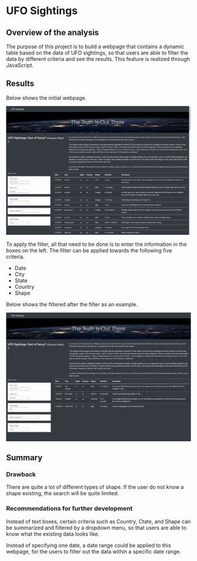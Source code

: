 # UFO Sightings

## Overview of the analysis

The purpose of this project is to build a webpage that contains a dynamic table based on the data of UFO sightings, so that users are able to filter the data by different criteria and see the results. This feature is realized through JavaScript. 

## Results

Below shows the initial webpage. 

![](/Resources/main.png)

To apply the filter, all that need to be done is to enter the information in the boxes on the left. The filter can be applied towards the following five criteria. 

- Date
- City
- State
- Country
- Shape

Below shows the filtered after the filter as an example. 

![](/Resources/filter.png)

## Summary

### Drawback

There are quite a lot of different types of shape. If the user do not know a shape existing, the search will be quite limited. 

### Recommendations for further development

Instead of text boxes, certain criteria such as Country, Ctate, and Shape can be summarized and filtered by a dropdown menu, so that users are able to know what the existing data looks like. 

Instead of specifying one date, a date range could be applied to this webpage, for the users to filter out the data within a specific date range. 
